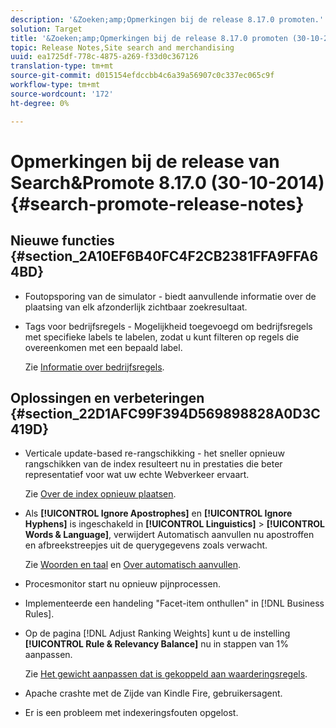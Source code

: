 ```yaml
---
description: '&Zoeken;amp;Opmerkingen bij de release 8.17.0 promoten.'
solution: Target
title: '&Zoeken;amp;Opmerkingen bij de release 8.17.0 promoten (30-10-2014)'
topic: Release Notes,Site search and merchandising
uuid: ea1725df-778c-4875-a269-f33d0c367126
translation-type: tm+mt
source-git-commit: d015154efdccbb4c6a39a56907c0c337ec065c9f
workflow-type: tm+mt
source-wordcount: '172'
ht-degree: 0%

---
```



# Opmerkingen bij de release van Search&amp;Promote 8.17.0 (30-10-2014){#search-promote-release-notes}

## Nieuwe functies {#section_2A10EF6B40FC4F2CB2381FFA9FFA64BD}

* Foutopsporing van de simulator - biedt aanvullende informatie over de plaatsing van elk afzonderlijk zichtbaar zoekresultaat.
* Tags voor bedrijfsregels - Mogelijkheid toegevoegd om bedrijfsregels met specifieke labels te labelen, zodat u kunt filteren op regels die overeenkomen met een bepaald label.

   Zie [Informatie over bedrijfsregels](../c-about-rules-menu/c-about-business-rules.md#concept_2A93D76216754D3D8412CDEA00BD26BD).

## Oplossingen en verbeteringen {#section_22D1AFC99F394D569898828A0D3C419D}

* Verticale update-based re-rangschikking - het sneller opnieuw rangschikken van de index resulteert nu in prestaties die beter representatief voor wat uw echte Webverkeer ervaart.

   Zie [Over de index opnieuw plaatsen](../c-about-index-menu/c-about-re-rank-index.md#concept_147B0A9FCD51451787DA898E06F7C692).

* Als **[!UICONTROL Ignore Apostrophes]** en **[!UICONTROL Ignore Hyphens]** is ingeschakeld in **[!UICONTROL Linguistics]** > **[!UICONTROL Words & Language]**, verwijdert Automatisch aanvullen nu apostroffen en afbreekstreepjes uit de querygegevens zoals verwacht.

   Zie [Woorden en taal](../c-about-linguistics-menu/c-about-words-and-language.md#concept_CEB4B9576F3C4E2EB87B352EEC738D79) en [Over automatisch aanvullen](../c-about-auto-complete.md#concept_093A9CD754864BA79B456FE4BEB64578).

* Procesmonitor start nu opnieuw pijnprocessen.
* Implementeerde een handeling &quot;Facet-item onthullen&quot; in [!DNL Business Rules].
* Op de pagina [!DNL Adjust Ranking Weights] kunt u de instelling **[!UICONTROL Rule & Relevancy Balance]** nu in stappen van 1% aanpassen.

   Zie [Het gewicht aanpassen dat is gekoppeld aan waarderingsregels](../c-about-rules-menu/c-about-ranking-rules.md#task_3CB6FC92A66F4D99874A42D55825DB64).

* Apache crashte met de Zijde van Kindle Fire, gebruikersagent.
* Er is een probleem met indexeringsfouten opgelost.

